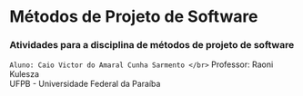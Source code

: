 # Métodos de Projeto de Software
### Atividades para a disciplina de métodos de projeto de software
   ```Aluno: Caio Victor do Amaral Cunha Sarmento </br>```
   Professor: Raoni Kulesza </br>
   UFPB - Universidade Federal da Paraíba


